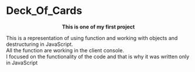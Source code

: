 # Deck_Of_Cards
<p align = "center" > <b>This is one of my first project</b> </p>
This is a representation of using function and working with objects and destructuring in JavaScript.
<br/>
All the function are working in the client console. 
<br/>
I focused on the functionality of the code and that is why it was written only in JavaScript

